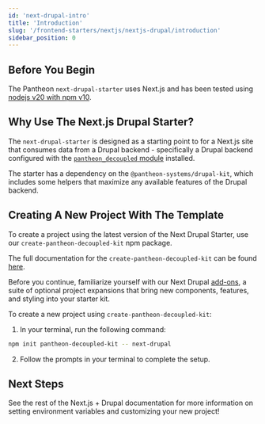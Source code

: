```yaml
---
id: 'next-drupal-intro'
title: 'Introduction'
slug: '/frontend-starters/nextjs/nextjs-drupal/introduction'
sidebar_position: 0
---
```


## Before You Begin

The Pantheon `next-drupal-starter` uses Next.js and has been tested using
[nodejs v20 with npm v10](https://nodejs.org/en/download/).

## Why Use The Next.js Drupal Starter?

The `next-drupal-starter` is designed as a starting point to for a Next.js site
that consumes data from a Drupal backend - specifically a Drupal backend
configured with the
[`pantheon_decoupled` module](https://www.drupal.org/project/pantheon_decoupled)
installed.

The starter has a dependency on the `@pantheon-systems/drupal-kit`, which
includes some helpers that maximize any available features of the Drupal
backend.

## Creating A New Project With The Template

To create a project using the latest version of the Next Drupal Starter, use our
`create-pantheon-decoupled-kit` npm package.

The full documentation for the `create-pantheon-decoupled-kit` can be found
[here](https://decoupledkit.pantheon.io/docs/frontend-starters/using-the-cli).

Before you continue, familiarize yourself with our Next Drupal
[add-ons](https://live-decoupled-kit-docs-canary.appa.pantheon.site/docs/frontend-starters/nextjs/nextjs-drupal/add-ons),
a suite of optional project expansions that bring new components, features, and
styling into your starter kit.

To create a new project using `create-pantheon-decoupled-kit`:

1. In your terminal, run the following command:

```bash
npm init pantheon-decoupled-kit -- next-drupal
```

2. Follow the prompts in your terminal to complete the setup.

## Next Steps

See the rest of the Next.js + Drupal documentation for more information on
setting environment variables and customizing your new project!

